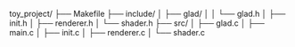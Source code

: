 toy_project/
├── Makefile
├── include/
│   ├── glad/
│   │   └── glad.h
│   ├── init.h
│   ├── renderer.h
│   └── shader.h
├── src/
│   ├── glad.c
│   ├── main.c
│   ├── init.c
│   ├── renderer.c
│   └── shader.c
